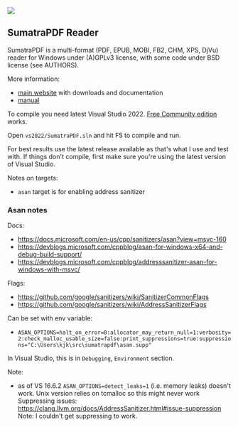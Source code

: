 ![](https://github.com/sumatrapdfreader/sumatrapdf/workflows/Build/badge.svg)

## SumatraPDF Reader

SumatraPDF is a multi-format (PDF, EPUB, MOBI, FB2, CHM, XPS, DjVu) reader
for Windows under (A)GPLv3 license, with some code under BSD license (see
AUTHORS).

More information:
* [main website](https://www.sumatrapdfreader.org/free-pdf-reader) with downloads and documentation
* [manual](https://www.sumatrapdfreader.org/manual)

To compile you need latest Visual Studio 2022. [Free Community edition](https://www.visualstudio.com/vs/community/) works.

Open `vs2022/SumatraPDF.sln` and hit F5 to compile and run.

For best results use the latest release available as that's what I use and test with.
If things don't compile, first make sure you're using the latest version of Visual Studio.

Notes on targets:
* `asan` target is for enabling address sanitizer

### Asan notes

Docs:
* https://docs.microsoft.com/en-us/cpp/sanitizers/asan?view=msvc-160
* https://devblogs.microsoft.com/cppblog/asan-for-windows-x64-and-debug-build-support/
* https://devblogs.microsoft.com/cppblog/addresssanitizer-asan-for-windows-with-msvc/


Flags:
* https://github.com/google/sanitizers/wiki/SanitizerCommonFlags
* https://github.com/google/sanitizers/wiki/AddressSanitizerFlags

Can be set with env variable:
* `ASAN_OPTIONS=halt_on_error=0:allocator_may_return_null=1:verbosity=2:check_malloc_usable_size=false:print_suppressions=true:suppressions="C:\Users\kjk\src\sumatrapdf\asan.supp"`

In Visual Studio, this is in `Debugging`, `Environment` section.

Note:
* as of VS 16.6.2 `ASAN_OPTIONS=detect_leaks=1` (i.e. memory leaks) doesn't work.
  Unix version relies on tcmalloc so this might never work
Suppressing issues: https://clang.llvm.org/docs/AddressSanitizer.html#issue-suppression
Note: I couldn't get suppressing to work.
